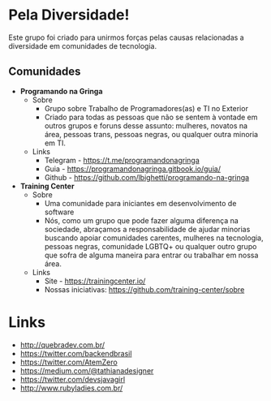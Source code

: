 # Pela Diversidade!

Este grupo foi criado para unirmos forças pelas causas relacionadas a diversidade em comunidades de tecnologia.

## Comunidades

- **Programando na Gringa**
    - Sobre
        - Grupo sobre Trabalho de Programadores(as) e TI no Exterior
        - Criado para todas as pessoas que não se sentem à vontade em outros grupos e foruns desse assunto: mulheres, novatos na área, pessoas trans, pessoas negras, ou qualquer outra minoria em TI. 
    - Links
        - Telegram - https://t.me/programandonagringa
        - Guia - https://programandonagringa.gitbook.io/guia/
        - Github - https://github.com/lbighetti/programando-na-gringa     
- **Training Center**
    - Sobre
        - Uma comunidade para iniciantes em desenvolvimento de software
        - Nós, como um grupo que pode fazer alguma diferença na sociedade, abraçamos a responsabilidade de ajudar minorias buscando apoiar comunidades carentes, mulheres na tecnologia, pessoas negras, comunidade LGBTQ+ ou qualquer outro grupo que sofra de alguma maneira para entrar ou trabalhar em nossa área.
    - Links
        - Site - https://trainingcenter.io/
        - Nossas iniciativas: https://github.com/training-center/sobre

# Links

- http://quebradev.com.br/
- https://twitter.com/backendbrasil
- https://twitter.com/AtemZero
- https://medium.com/@tathianadesigner
- https://twitter.com/devsjavagirl
- http://www.rubyladies.com.br/

